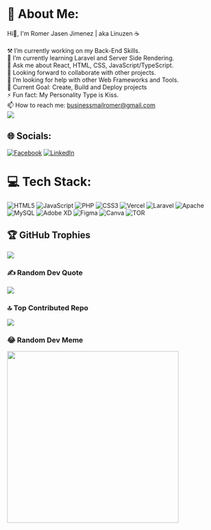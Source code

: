 # 💫 About Me:
Hi👋, I'm Romer Jasen Jimenez | aka Linuzen ☕<br><br>    ⚒ I’m currently working on my Back-End Skills.<br>    🌱 I’m currently learning Laravel and Server Side Rendering.<br>    💬 Ask me about React, HTML, CSS, JavaScript/TypeScript.<br>    🤝 Looking forward to collaborate with other projects.<br>    🤔 I’m looking for help with other Web Frameworks and Tools.<br>    🎯 Current Goal: Create, Build and Deploy projects<br>    ⚡ Fun fact: My Personality Type is Kiss.<br>    📫 How to reach me: businessmailromer@gmail.com<br>
![](https://komarev.com/ghpvc/?devfastated&base=12)

## 🌐 Socials:
[![Facebook](https://img.shields.io/badge/Facebook-%231877F2.svg?logo=Facebook&logoColor=white)](https://facebook.com/qwertyuiopasdfggjklzxcvvbnnmal) [![LinkedIn](https://img.shields.io/badge/LinkedIn-%230077B5.svg?logo=linkedin&logoColor=white)](https://linkedin.com/in/romer-jasen-jimenez-596924276/) 

# 💻 Tech Stack:
![HTML5](https://img.shields.io/badge/html5-%23E34F26.svg?style=for-the-badge&logo=html5&logoColor=white) ![JavaScript](https://img.shields.io/badge/javascript-%23323330.svg?style=for-the-badge&logo=javascript&logoColor=%23F7DF1E) ![PHP](https://img.shields.io/badge/php-%23777BB4.svg?style=for-the-badge&logo=php&logoColor=white) ![CSS3](https://img.shields.io/badge/css3-%231572B6.svg?style=for-the-badge&logo=css3&logoColor=white) ![Vercel](https://img.shields.io/badge/vercel-%23000000.svg?style=for-the-badge&logo=vercel&logoColor=white) ![Laravel](https://img.shields.io/badge/laravel-%23FF2D20.svg?style=for-the-badge&logo=laravel&logoColor=white) ![Apache](https://img.shields.io/badge/apache-%23D42029.svg?style=for-the-badge&logo=apache&logoColor=white) ![MySQL](https://img.shields.io/badge/mysql-%2300000f.svg?style=for-the-badge&logo=mysql&logoColor=white) ![Adobe XD](https://img.shields.io/badge/Adobe%20XD-470137?style=for-the-badge&logo=Adobe%20XD&logoColor=#FF61F6) ![Figma](https://img.shields.io/badge/figma-%23F24E1E.svg?style=for-the-badge&logo=figma&logoColor=white) ![Canva](https://img.shields.io/badge/Canva-%2300C4CC.svg?style=for-the-badge&logo=Canva&logoColor=white) ![TOR](https://img.shields.io/badge/tor-%237E4798.svg?style=for-the-badge&logo=tor-project&logoColor=white)

## 🏆 GitHub Trophies
![](https://github-profile-trophy.vercel.app/?username=devfastated&theme=radical&no-frame=false&no-bg=false&margin-w=4)

### ✍️ Random Dev Quote
![](https://quotes-github-readme.vercel.app/api?type=horizontal&theme=gruvbox)

### 🔝 Top Contributed Repo
![](https://github-contributor-stats.vercel.app/api?username=devfastated&limit=5&theme=dracula&combine_all_yearly_contributions=true)

### 😂 Random Dev Meme
<img src='https://randommeme-five.vercel.app/' style="height: 400px;"/>




